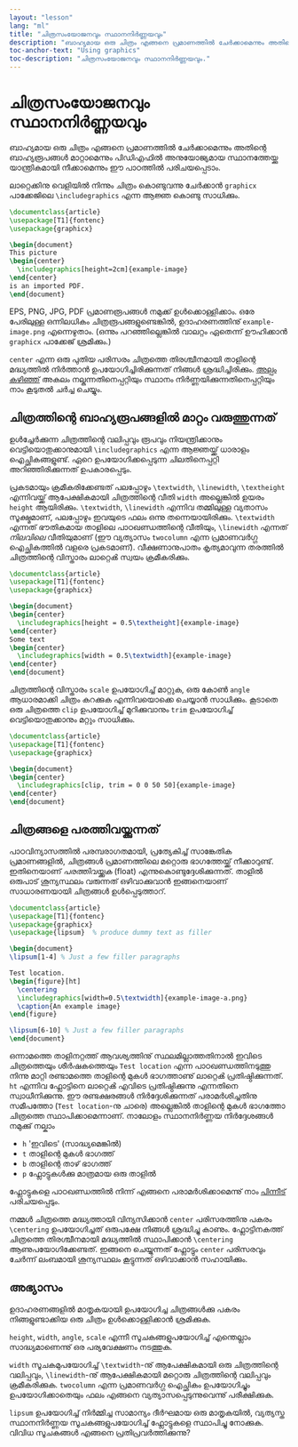 ```yaml
---
layout: "lesson"
lang: "ml"
title: "ചിത്രസംയോജനവും സ്ഥാനനിര്‍ണ്ണയവും"
description: "ബാഹ്യമായ ഒരു ചിത്രം എങ്ങനെ പ്രമാണത്തിൽ ചേര്‍ക്കാമെന്നും അതിന്റെ ബാഹ്യരൂപങ്ങൾ മാറ്റാമെന്നും പിഡിഎഫിൽ അനുയോജ്യമായ സ്ഥാനത്തേയ്ക്കു നീക്കാമെന്നും ഈ പാഠത്തിൽ പരിചയപ്പെടാം."
toc-anchor-text: "Using graphics"
toc-description: "ചിത്രസംയോജനവും സ്ഥാനനിര്‍ണ്ണയവും."
---
```


# ചിത്രസംയോജനവും സ്ഥാനനിര്‍ണ്ണയവും

<span
  class="summary">ബാഹ്യമായ ഒരു ചിത്രം എങ്ങനെ പ്രമാണത്തിൽ ചേര്‍ക്കാമെന്നും അതിന്റെ ബാഹ്യരൂപങ്ങൾ മാറ്റാമെന്നും പിഡിഎഫിൽ അനുയോജ്യമായ സ്ഥാനത്തേയ്ക്കു യാന്ത്രികമായി നീക്കാമെന്നും ഈ പാഠത്തിൽ പരിചയപ്പെടാം.</span>
  
 ലാറ്റെക്കിനു വെളിയിൽ നിന്നും ചിത്രം കൊണ്ടുവന്നു ചേര്‍ക്കാൻ `graphicx` പാക്കേജിലെ
 `\includegraphics` എന്ന ആജ്ഞ കൊണ്ടു സാധിക്കും.

```latex
\documentclass{article}
\usepackage[T1]{fontenc}
\usepackage{graphicx}

\begin{document}
This picture
\begin{center}
  \includegraphics[height=2cm]{example-image}
\end{center}
is an imported PDF.
\end{document}
```

EPS, PNG, JPG, PDF പ്രമാണരൂപങ്ങൾ നമുക്ക് ഉള്‍ക്കൊള്ളിക്കാം.
ഒരേ പേരിലുള്ള ഒന്നിലധികം ചിത്രരൂപങ്ങളുണ്ടെങ്കിൽ, ഉദാഹരണത്തിനു് `example-image.png`
എന്നെഴുതാം. (ഒന്നും പറഞ്ഞില്ലെങ്കിൽ വാലറ്റം ഏതെന്ന് ഊഹിക്കാൻ `graphicx` പാക്കേജ് ശ്രമിക്കും.)

`center` എന്ന ഒരു പുതിയ പരിസരം ചിത്രത്തെ തിരശ്ചീനമായി താളിന്റെ മദ്ധ്യത്തിൽ നിര്‍ത്താൻ ഉപയോഗിച്ചിരിക്കുന്നത്
നിങ്ങൾ ശ്രദ്ധിച്ചിരിക്കും. [അല്പം കഴിഞ്ഞ്](lesson-11) അകലം നല്കുന്നതിനെപ്പറ്റിയും സ്ഥാനം
നിര്‍ണ്ണയിക്കുന്നതിനെപ്പറ്റിയും നാം കൂടുതൽ ചര്‍ച്ച ചെയ്യും.

## ചിത്രത്തിന്റെ ബാഹ്യരൂപങ്ങളിൽ മാറ്റം വരുത്തുന്നത്

ഉള്‍ച്ചേര്‍ക്കുന്ന ചിത്രത്തിന്റെ വലിപ്പവും രൂപവും നിയന്ത്രിക്കാനും വെട്ടിയൊതുക്കാനുമായി `\includegraphics`
എന്ന ആജ്ഞയ്ക്ക് ധാരാളം ഐച്ഛികങ്ങളുണ്ട്. ഏറെ ഉപയോഗിക്കപ്പെടുന്ന ചിലതിനെപ്പറ്റി അറിഞ്ഞിരിക്കുന്നത്
ഉപകാരപ്പെടും.

പ്രകടമായും ക്രമീകരിക്കേണ്ടത് പലപ്പോഴും `\textwidth`, `\linewidth`,
`\textheight` എന്നിവയ്ക്ക് ആപേക്ഷികമായി ചിത്രത്തിന്റെ വീതി `width` അല്ലെങ്കിൽ ഉയരം `height`
ആയിരിക്കും. `\textwidth`, `\linewidth` എന്നിവ തമ്മിലുള്ള വ്യതാസം സൂക്ഷ്മമാണ്, പലപ്പോഴും
ഇവയുടെ ഫലം ഒന്നു തന്നെയായിരിക്കും. `\textwidth` എന്നത് ഭൗതികമായ താളിലെ പാഠഖണ്ഡത്തിന്റെ
വീതിയും, `\linewidth` എന്നത് _നിലവിലെ_ വീതിയുമാണ് (ഈ വ്യത്യാസം `twocolumn` എന്ന
പ്രമാണവര്‍ഗ്ഗ ഐച്ഛികത്തിൽ വളരെ പ്രകടമാണ്). വീക്ഷണാനുപാതം കൃത്യമാവുന്ന തരത്തിൽ 
ചിത്രത്തിന്റെ വിസ്താരം ലാറ്റെൿ സ്വയം ക്രമീകരിക്കും.


```latex
\documentclass{article}
\usepackage[T1]{fontenc}
\usepackage{graphicx}

\begin{document}
\begin{center}
  \includegraphics[height = 0.5\textheight]{example-image}
\end{center}
Some text
\begin{center}
  \includegraphics[width = 0.5\textwidth]{example-image}
\end{center}
\end{document}
```

ചിത്രത്തിന്റെ വിസ്താരം `scale` ഉപയോഗിച്ച് മാറ്റുക, ഒരു കോണ്‍ `angle` ആധാരമാക്കി ചിത്രം കറക്കുക എന്നിവയൊക്കെ ചെയ്യാൻ സാധിക്കും.
കൂടാതെ ഒരു ചിത്രത്തെ `clip` ഉപയോഗിച്ച് മുറിക്കുവാനും `trim` ഉപയോഗിച്ച് വെട്ടിയൊതുക്കാനും മറ്റും സാധിക്കും.

```latex
\documentclass{article}
\usepackage[T1]{fontenc}
\usepackage{graphicx}

\begin{document}
\begin{center}
  \includegraphics[clip, trim = 0 0 50 50]{example-image}
\end{center}
\end{document}
```

## ചിത്രങ്ങളെ പരത്തിവയ്ക്കുന്നത്

പാഠവിന്യാസത്തിൽ പരമ്പരാഗതമായി, പ്രത്യേകിച്ച് സാങ്കേതിക പ്രമാണങ്ങളിൽ, ചിത്രങ്ങൾ പ്രമാണത്തിലെ
മറ്റൊരു ഭാഗത്തേയ്ക്ക് നീക്കാറുണ്ട്. ഇതിനെയാണ് *പരത്തിവയ്ക്കുക* (float) എന്നുകൊണ്ടുദ്ദേശിക്കുന്നത്.
താളിൽ ഒരുപാട് ശൂന്യസ്ഥലം വരുന്നത് ഒഴിവാക്കുവാൻ ഇങ്ങനെയാണ് സാധാരണയായി ചിത്രങ്ങൾ ഉള്‍പ്പെടുത്താറ്.


```latex
\documentclass{article}
\usepackage[T1]{fontenc}
\usepackage{graphicx}
\usepackage{lipsum}  % produce dummy text as filler

\begin{document}
\lipsum[1-4] % Just a few filler paragraphs

Test location.
\begin{figure}[ht]
  \centering
  \includegraphics[width=0.5\textwidth]{example-image-a.png}
  \caption{An example image}
\end{figure}

\lipsum[6-10] % Just a few filler paragraphs
\end{document}
```

ഒന്നാമത്തെ താളിനറ്റത്ത് ആവശ്യത്തിനു് സ്ഥലമില്ലാത്തതിനാൽ ഇവിടെ ചിത്രത്തെയും ശീര്‍ഷകത്തെയും
`Test location` എന്ന പാഠഖണ്ഡത്തിനടുത്തു നിന്നു മാറ്റി രണ്ടാമത്തെ താളിന്റെ മുകൾ ഭാഗത്താണു്
ലാറ്റെൿ പ്രതിഷ്ഠിക്കുന്നത്. `ht` എന്നിവ ഫ്ലോട്ടിനെ ലാറ്റെൿ എവിടെ പ്രതിഷ്ഠിക്കുന്നു എന്നതിനെ സ്വാധീനിക്കുന്നു.
ഈ രണ്ടക്ഷരങ്ങൾ നിര്‍ദ്ദേശിക്കുന്നത് പരാമര്‍ശിച്ചതിനു സമീപത്തോ (`Test location`-നു ചാരെ)
അല്ലെങ്കിൽ താളിന്റെ മുകൾ ഭാഗത്തോ ചിത്രത്തെ സ്ഥാപിക്കാമെന്നാണ്. നാലോളം സ്ഥാനനിര്‍ണ്ണയ
നിര്‍ദ്ദേശങ്ങൾ നമുക്കു് നല്കാം

- `h` 'ഇവിടെ' (സാദ്ധ്യമെങ്കിൽ)
- `t` താളിന്റെ മുകള്‍ ഭാഗത്ത്
- `b` താളിന്റെ താഴ് ഭാഗത്ത്
- `p` ഫ്ലോട്ടുകള്‍ക്കു മാത്രമായ ഒരു താളിൽ

ഫ്ലോട്ടുകളെ പാഠഖണ്ഡത്തിൽ നിന്ന് എങ്ങനെ പരാമര്‍ശിക്കാമെന്നു് നാം [പിന്നീട്](lesson-09) പരിചയപ്പെടും.

നമ്മൾ ചിത്രത്തെ മദ്ധ്യത്തായി വിന്യസിക്കാൻ `center` പരിസരത്തിനു പകരം `\centering` ഉപയോഗിച്ചത്
ഒരുപക്ഷേ നിങ്ങൾ ശ്രദ്ധിച്ചു കാണും. ഫ്ലോട്ടിനകത്ത് ചിത്രത്തെ തിരശ്ചീനമായി മദ്ധ്യത്തിൽ സ്ഥാപിക്കാൻ `\centering`
ആണുപയോഗിക്കേണ്ടത്. ഇങ്ങനെ ചെയ്യുന്നത് ഫ്ലോട്ടും `center` പരിസരവും ചേര്‍ന്ന് ലംബമായി ശൂന്യസ്ഥലം
കൂട്ടുന്നത് ഒഴിവാക്കാൻ സഹായിക്കും.


## അഭ്യാസം

ഉദാഹരണങ്ങളിൽ മാതൃകയായി ഉപയോഗിച്ച ചിത്രങ്ങള്‍ക്കു പകരം നിങ്ങളുണ്ടാക്കിയ ഒരു ചിത്രം ഉള്‍ക്കൊള്ളിക്കാൻ ശ്രമിക്കുക.

`height`, `width`, `angle`, `scale` എന്നീ സൂചകങ്ങളുപയോഗിച്ച് എന്തെല്ലാം സാദ്ധ്യമാണെന്നു് ഒര
പര്യവേക്ഷണം നടത്തുക.

`width` സൂചകമുപയോഗിച്ച് `\textwidth`-നു് ആപേക്ഷികമായി ഒരു ചിത്രത്തിന്റെ വലിപ്പവും,
`\linewidth`-നു് ആപേക്ഷികമായി മറ്റൊരു ചിത്രത്തിന്റെ വലിപ്പവും ക്രമീകരിക്കുക. `twocolumn` എന്ന
പ്രമാണവര്‍ഗ്ഗ ഐച്ഛികം ഉപയോഗിച്ചും ഉപയോഗിക്കാതെയും ഫലം എങ്ങനെ വ്യത്യാസപ്പെടുന്നുവെന്നു് പരീക്ഷിക്കുക.

`lipsum` ഉപയോഗിച്ച് നിര്‍മ്മിച്ച സാമാന്യം ദീര്‍ഘമായ ഒരു മാതൃകയിൽ, വ്യത്യസ്ത സ്ഥാനനിര്‍ണ്ണയ സൂചകങ്ങളുപയോഗിച്ച്
ഫ്ലോട്ടുകളെ സ്ഥാപിച്ചു നോക്കുക. വിവിധ സൂചകങ്ങൾ എങ്ങനെ പ്രതിപ്രവര്‍ത്തിക്കുന്നു?
